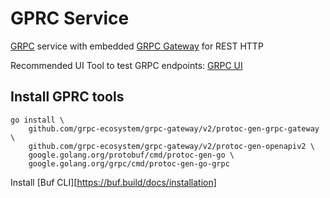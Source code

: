 # GPRC Service

[GRPC](https://grpc.io/) service with embedded [GRPC Gateway](https://github.com/grpc-ecosystem/grpc-gateway) for REST HTTP

Recommended UI Tool to test GRPC endpoints: [GRPC UI](https://github.com/fullstorydev/grpcui)

## Install GPRC tools

```shell
go install \
    github.com/grpc-ecosystem/grpc-gateway/v2/protoc-gen-grpc-gateway \
    github.com/grpc-ecosystem/grpc-gateway/v2/protoc-gen-openapiv2 \
    google.golang.org/protobuf/cmd/protoc-gen-go \
    google.golang.org/grpc/cmd/protoc-gen-go-grpc
```

Install [Buf CLI][https://buf.build/docs/installation]